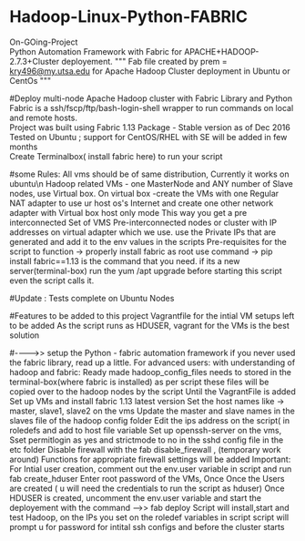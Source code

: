# Hadoop-Linux-Python-FABRIC
On-GOing-Project   
Python Automation Framework with Fabric for APACHE+HADOOP-2.7.3+Cluster deployement.
""" Fab file created by prem = kry496@my.utsa.edu for Apache Hadoop Cluster deployment in Ubuntu or CentOs """

#Deploy multi-node Apache Hadoop cluster with Fabric Library and Python
Fabric is a ssh/fscp/ftp/bash-login-shell wrapper to run commands on local and remote hosts.                                             
Project was built using Fabric 1.13 Package - Stable version as of Dec 2016								 
Tested on Ubuntu  ; support for CentOS/RHEL with SE will be added in few months								 
Create Terminalbox( install fabric here) to run your script											

#some Rules:
All vms should be of same distribution, Currently it works on ubuntu\n
Hadoop related VMs - one MasterNode and ANY number of Slave nodes, use Virtual box. 
On virtual box -create the VMs with one Regular NAT adapter to use ur host os's Internet
and create one other network adapter with Virtual box host only mode
This way you get a pre interconnected Set of VMS
Pre-interconnected nodes or cluster with IP addresses on virtual adapter which we use.
use the Private IPs that are generated and add it to the env values in the scripts
Pre-requisites for the script to function ->  properly install fabric as root
use command -> pip install fabric==1.13     is the command that you need.
if its a new server(terminal-box) run the yum /apt upgrade before starting this script even the script calls it.



#Update : 
Tests complete on Ubuntu Nodes

#Features to be added to this project
 		Vagrantfile for the intial VM setups left to be added
		As the script runs as HDUSER, vagrant for the VMs is the best solution 






#---->>  setup the Python - fabric automation framework
if you never used the fabric library, read up a little.
For advanced users: with understanding of hadoop and fabric:
Ready made hadoop_config_files needs to stored in the terminal-box(where fabric is installed)  as per script
these files will be copied over to the hadoop nodes by the script
Until the VagrantFile is added
Set up VMs and install fabric 1.13 latest version
Set the host names like -> master, slave1, slave2 on the vms
Update the master and slave names in the slaves file of the hadoop config folder
Edit the ips address on the script( in roledefs and add to host file variable
Set up openssh-server on the vms, 
Sset permitlogin as yes and strictmode to no in the sshd config file in the etc folder
Disable firewall with the fab disable_firewall , (temporary work around)
Functions for appropriate firewall settings will be added
Important: For Intial user creation, comment out the env.user variable in script and run fab create_hduser
Enter root password of the VMs, Once
Once the Users are created ( u will need the credentials to run the script as hduser)
Once HDUSER is created, uncomment the env.user variable and start the deployement with the command -->> fab deploy
Script will install,start and test  Hadoop, on the IPs you set on  the roledef variables in script
script will prompt u for password for intital ssh configs and before the cluster starts

